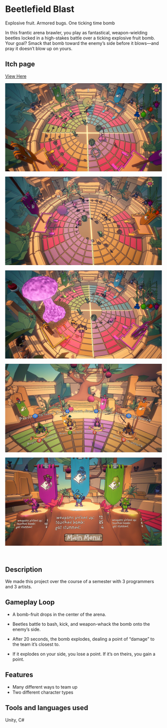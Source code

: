 # Beetlefield Blast


Explosive fruit.  Armored bugs. One ticking time bomb


In this frantic arena brawler, you play as fantastical, weapon-wielding beetles locked in a high-stakes battle over a ticking explosive fruit bomb. Your goal? Smack that bomb toward the enemy’s side before it blows—and pray it doesn’t blow up on yours.


## Itch page
[View Here](https://nuffuru.itch.io/beetlefield-blast)

![Screenshot](../assets/images/beetlefieldblast/screenshot0.png)

![Screenshot](../assets/images/beetlefieldblast/screenshot1.png)

![Screenshot](../assets/images/beetlefieldblast/screenshot2.png)

![Screenshot](../assets/images/beetlefieldblast/screenshot3.png)

![Screenshot](../assets/images/beetlefieldblast/screenshot4.png)

</br>

## Description
We made this project over the course of a semester with 3 programmers and 3 artists.


## Gameplay Loop
- A bomb-fruit drops in the center of the arena.

- Beetles battle to bash, kick, and weapon-whack the bomb onto the enemy’s side.

- After 20 seconds, the bomb explodes, dealing a point of “damage” to the team it’s closest to.

- If it explodes on your side, you lose a point. If it’s on theirs, you gain a point.

## Features
- Many different ways to team up
- Two different character types

## Tools and languages used
Unity, C#
